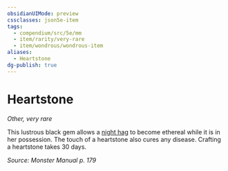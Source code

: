 ```yaml
---
obsidianUIMode: preview
cssclasses: json5e-item
tags:
  - compendium/src/5e/mm
  - item/rarity/very-rare
  - item/wondrous/wondrous-item
aliases:
  - Heartstone
dg-publish: true
---
```

# Heartstone
*Other, very rare*  


This lustrous black gem allows a [night hag](/Admin/CLI/bestiary/fiend/night-hag.md) to become ethereal while it is in her possession. The touch of a heartstone also cures any disease. Crafting a heartstone takes 30 days.

*Source: Monster Manual p. 179*